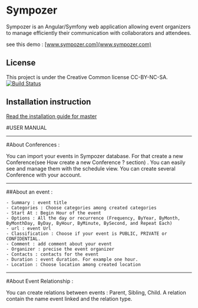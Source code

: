 Sympozer
=============

Sympozer is an Angular/Symfony web application allowing event organizers to manage efficiently their communication with collaborators and attendees.

see this demo : [www.sympozer.com](www.sympozer.com)

License
-------

This project is under the Creative Common license CC-BY-NC-SA.
[![Build Status](http://i.creativecommons.org/l/by-nc-sa/3.0/88x31.png)](https://creativecommons.org/licenses/by-nc-sa/3.0/)

    

Installation instruction
-------
    
[Read the installation guide for master](https://github.com/BenoitDdlp/Sympozer-event-manager-app/install.md)
	
#USER MANUAL

----------------
#About Conferences :

You can import your events in Sympozer database. For that create a new Conference(see How create a new Conference ? section) .
You can easily see and manage them with the schedule view.
You can create several Conference with your account.

----------------

##About an event :

	- Summary : event title 
	- Categories : Choose categories among created categories 
	- Start At : Begin Hour of the event 
	- Options : All the day or recurrence (Frequency, ByYear, ByMonth, ByMonthDay, ByDay, ByHour, ByMinute, BySecond, and Repeat Each)
	- url : event Url 
	- Classification : Choose if your event is PUBLIC, PRIVATE or CONFIDENTIAL.
	- Comment : add comment about your event 
	- Organizer : precise the event organizer 
	- Contacts : contacts for the event 
	- Duration : event duration. For example one hour.
	- Location : Choose location among created location

----------------
#About Event Relationship :

You can create relations between events : Parent, Sibling, Child. A relation contain the name event linked and the relation type.